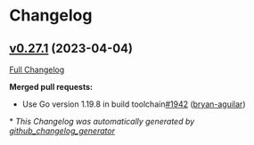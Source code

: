 # Changelog

## [v0.27.1](https://github.com/aws-observability/aws-otel-collector/tree/v0.27.1) (2023-04-04)

[Full Changelog](https://github.com/aws-observability/aws-otel-collector/compare/pkg/lambdacomponents/v0.27.0...v0.27.1)

**Merged pull requests:**

- Use Go version 1.19.8 in build toolchain[\#1942](https://github.com/aws-observability/aws-otel-collector/pull/1942) ([bryan-aguilar](https://github.com/bryan-aguilar))


\* *This Changelog was automatically generated by [github_changelog_generator](https://github.com/github-changelog-generator/github-changelog-generator)*
